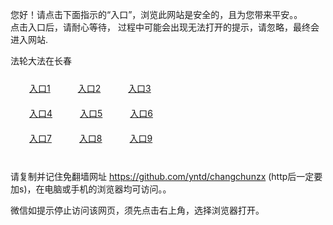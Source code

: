 您好！请点击下面指示的“入口”，浏览此网站是安全的，且为您带来平安。。 <br/>
点击入口后，请耐心等待， 过程中可能会出现无法打开的提示，请忽略，最终会进入网站. </br>

法轮大法在长春<br/>
<div style="padding:10px"><a style="margin:20px" target="_blank" href="https://d2ulijn86wtiby.cloudfront.net/2Qpsp?dulmgkae" id="ccLink1" rel="nofollow">入口1</a> <a target="_blank" style="margin:20px" href="https://d3qr0u8hkmlego.cloudfront.net/2Qpsp?jhspylv" id="ccLink2" rel="nofollow">入口2</a> <a style="margin:20px" target="_blank" href="https://d2croc7omem9ka.cloudfront.net/2Qpsp?opwnhcrd" id="ccLink3" rel="nofollow">入口3</a></div>

<div style="padding:10px" ><a style="margin:20px" target="_blank" href="https://d2ulijn86wtiby.cloudfront.net/2Qpsp?dulmgkae" id="ccLink4" rel="nofollow">入口4</a> <a style="margin:20px" href="https://d3qr0u8hkmlego.cloudfront.net/2Qpsp?jhspylv" target="_blank" id="ccLink5" rel="nofollow">入口5</a> <a style="margin:20px" href="https://d2croc7omem9ka.cloudfront.net/2Qpsp?opwnhcrd" target="_blank" id="ccLink6" rel="nofollow">入口6</a></div>

<div style="padding:10px"><a style="margin:20px" target="_blank" href="https://d2ulijn86wtiby.cloudfront.net/2Qpsp?dulmgkae" id="ccLink7" rel="nofollow">入口7</a> <a style="margin:20px" href="https://d3qr0u8hkmlego.cloudfront.net/2Qpsp?jhspylv" target="_blank" id="ccLink8" rel="nofollow">入口8</a> <a style="margin:20px" target="_blank" href="https://d2croc7omem9ka.cloudfront.net/2Qpsp?opwnhcrd" id="ccLink9" rel="nofollow">入口9</a></div>

<br/>



请复制并记住免翻墙网址 https://github.com/yntd/changchunzx (http后一定要加s)，在电脑或手机的浏览器均可访问。。<br/>

微信如提示停止访问该网页，须先点击右上角，选择浏览器打开。
